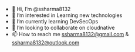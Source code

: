 - 👋 Hi, I’m @ssharma8132
- 👀 I’m interested in Learning new technologies
- 🌱 I’m currently learning DevSecOps
- 💞️ I’m looking to collaborate on cloudnative
- 📫 How to reach me ssharma8132@gmail.com & ssharma8132@outlook.com

<!---
ssharma8132/ssharma8132 is a ✨ special ✨ repository because its `README.md` (this file) appears on your GitHub profile.
You can click the Preview link to take a look at your changes.
--->
